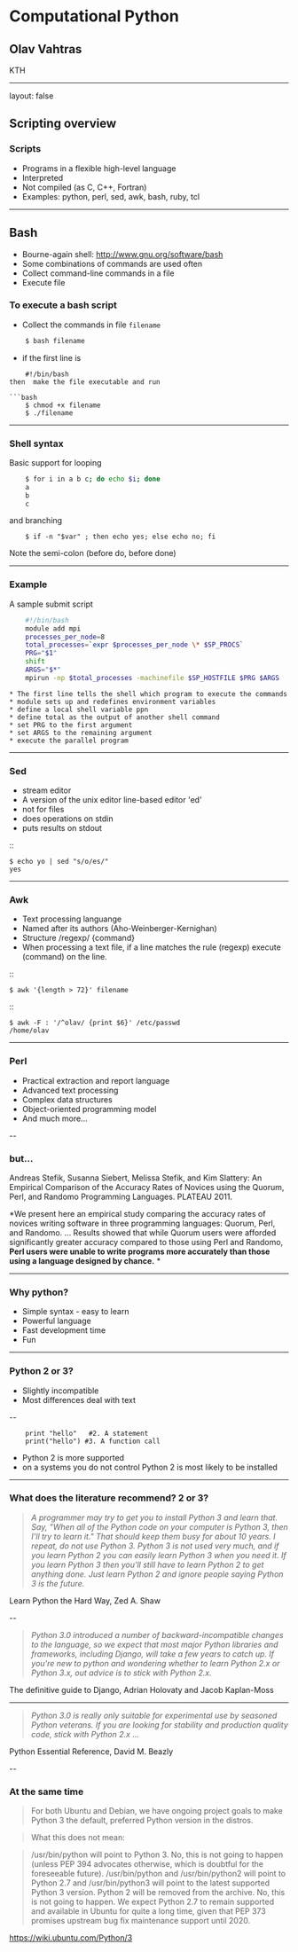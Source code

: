 # Computational Python

## Olav Vahtras

KTH

---

layout: false


## Scripting overview

### Scripts

* Programs in a flexible high-level language
* Interpreted 
* Not compiled (as C, C++, Fortran)
* Examples: python, perl, sed, awk, bash, ruby, tcl

---

## Bash

* Bourne-again shell: http://www.gnu.org/software/bash
* Some combinations of commands are used often
* Collect command-line commands in a file
* Execute file

### To execute a bash script

* Collect the commands in file ``filename``

```bash
    $ bash filename
```

* if the first line is 

```
    #!/bin/bash 
then  make the file executable and run

```bash
    $ chmod +x filename
    $ ./filename
```
---

### Shell syntax

Basic support for looping

```bash
    $ for i in a b c; do echo $i; done
    a
    b
    c
```

and branching

```
    $ if -n "$var" ; then echo yes; else echo no; fi
```

Note the semi-colon (before do, before done)

---

### Example

A sample submit script 

```bash
    #!/bin/bash
    module add mpi
    processes_per_node=8
    total_processes=`expr $processes_per_node \* $SP_PROCS`
    PRG="$1"
    shift
    ARGS="$*"
    mpirun -np $total_processes -machinefile $SP_HOSTFILE $PRG $ARGS
```


    * The first line tells the shell which program to execute the commands
    * module sets up and redefines environment variables
    * define a local shell variable ppn
    * define total as the output of another shell command
    * set PRG to the first argument
    * set ARGS to the remaining argument
    * execute the parallel program

---

### Sed

* stream editor
* A version of the unix editor line-based editor 'ed'
* not for files
* does operations on stdin
* puts results on stdout

::

    $ echo yo | sed "s/o/es/"
    yes

---
### Awk

* Text processing languange
* Named after its authors (Aho-Weinberger-Kernighan)
* Structure /regexp/ {command}
* When processing a text file, if  a line matches the rule (regexp) execute (command) on the line. 

::

    $ awk '{length > 72}' filename
::

    $ awk -F : '/^olav/ {print $6}' /etc/passwd
    /home/olav

---
### Perl

* Practical extraction and report language
* Advanced text processing
* Complex data structures
* Object-oriented programming model
* And much more...

--

### but...

Andreas Stefik, Susanna Siebert, Melissa Stefik, and Kim Slattery: An Empirical Comparison of the Accuracy Rates of Novices using the Quorum, Perl, and Randomo Programming Languages. PLATEAU 2011.

*We present here an empirical study comparing the accuracy rates of novices writing software in three programming languages: Quorum, Perl, and Randomo. ... 
Results showed that while Quorum users were afforded significantly greater accuracy compared to those using Perl and Randomo, **Perl users were unable to write programs more accurately than those using a language designed by chance.** *


---
### Why python?

* Simple syntax - easy to learn
* Powerful language
* Fast development time
* Fun

---

### Python 2 or 3?

* Slightly incompatible
* Most differences deal with text

--
```
    print "hello"   #2. A statement
    print("hello") #3. A function call
```

* Python 2 is more supported
* on a systems you do not control Python 2 is most likely to be installed

---

### What does the literature recommend?  2 or 3?

> *A programmer may try to get you to install Python 3 and learn that. Say, "When all of the Python code on your computer is Python 3, then I'll try to learn it." That should keep them busy for about 10 years. I repeat, do not use Python 3. Python 3 is not used very much, and if you learn Python 2 you can easily learn Python 3 when you need it. If you learn Python 3 then you'll still have to learn Python 2 to get anything done. Just learn Python 2 and ignore people saying Python 3 is the future.*

Learn Python the Hard Way, Zed A. Shaw

--

> *Python 3.0 introduced a number of backward-incompatible changes to the language, so we expect that most major Python libraries and frameworks, including Django, will take a few years to catch up. If you're new to python and wondering whether to learn Python 2.x or Python 3.x, out advice is to stick with Python 2.x.*

The definitive guide to Django, Adrian Holovaty and Jacob Kaplan-Moss

---

> *Python 3.0 is really only suitable for experimental use by seasoned Python veterans. If you are looking for stability and production quality code, stick with Python 2.x ...*

Python Essential Reference, David M. Beazly

--

### At the same time

> For both Ubuntu and Debian, we have ongoing project goals to make Python 3 the default, preferred Python version in the distros.

> What this does not mean:

> /usr/bin/python will point to Python 3. No, this is not going to happen (unless PEP 394 advocates otherwise, which is doubtful for the foreseeable future). /usr/bin/python and /usr/bin/python2 will point to Python 2.7 and /usr/bin/python3 will point to the latest supported Python 3 version.  Python 2 will be removed from the archive. No, this is not going to happen. We expect Python 2.7 to remain supported and available in Ubuntu for quite a long time, given that PEP 373 promises upstream bug fix maintenance support until 2020.  

<https://wiki.ubuntu.com/Python/3>
